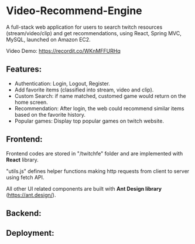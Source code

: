 # Video-Recommend-Engine
A full-stack web application for users to search twitch resources (stream/video/clip) and get recommendations, using React, Spring MVC, MySQL, launched on Amazon EC2.

Video Demo: https://recordit.co/WKnMFFURHq

## Features:
- Authentication: Login, Logout, Register.
- Add favorite items (classified into stream, video and clip).
- Custom Search: if name matched, customed game would return on the home screen.
- Recommendation: After login, the web could recommend similar items based on the favorite history.
- Popular games: Display top popular games on twitch website. 

## Frontend:
Frontend codes are stored in "/twitchfe" folder and are implemented with **React** library.

"utils.js" defines helper functions making http requests from client to server using fetch API.

All other UI related components are built with **Ant Design library** (https://ant.design/).

## Backend:

## Deployment:
